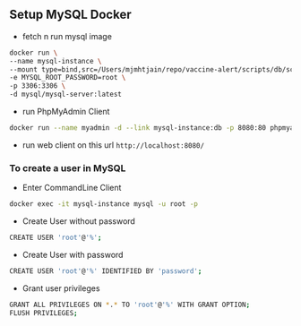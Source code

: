 ## Setup MySQL Docker
- fetch n run mysql image
```bash
docker run \
--name mysql-instance \
--mount type=bind,src=/Users/mjmhtjain/repo/vaccine-alert/scripts/db/schema.sql,dst=/docker-entrypoint-initdb.d/1.sql \
-e MYSQL_ROOT_PASSWORD=root \
-p 3306:3306 \
-d mysql/mysql-server:latest
```

- run PhpMyAdmin Client
```bash
docker run --name myadmin -d --link mysql-instance:db -p 8080:80 phpmyadmin
```

- run web client on this url `http://localhost:8080/`

### To create a user in MySQL
- Enter CommandLine Client
```bash
docker exec -it mysql-instance mysql -u root -p
```

- Create User without password
```bash
CREATE USER 'root'@'%';
```

- Create User with password
```bash
CREATE USER 'root'@'%' IDENTIFIED BY 'password';
```

- Grant user privileges
```bash
GRANT ALL PRIVILEGES ON *.* TO 'root'@'%' WITH GRANT OPTION;
FLUSH PRIVILEGES;
```